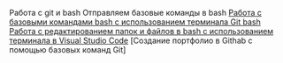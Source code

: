 Работа с git и bash
Отправляем базовые команды в bash
[Работа с базовыми командами bash с использованием терминала Git bash](https://github.com/ksgavrilenko/git_bash/commit/eaa6ac74d7ba61a5b566124ceb5998dbb41869b0)
[Работа с редактированием папок и файлов в bash с использованием терминала в Visual Studio Code](https://github.com/ksgavrilenko/git_bash/commit/8d1600fb8575244b2686f0845cd92902f6a20a5c)
[Создание портфолио в Githab с помощью базовых команд Git] 

